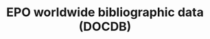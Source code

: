 ---
cost: € 2.700,00 (main dataset), € 9.100,00 (backfile)
description: 'DOCDB is the EPO''s master documentation database with worldwide coverage.
  It contains bibliographic data, abstracts, citations and the DOCDB simple patent
  family, but no full text or images. '
location: https://www.epo.org/searching-for-patents/data/bulk-data-sets/docdb.html#tab-1
shortname: docdb
terms_of_use: available through paid subscription, https://www.epo.org/service-support/ordering/raw-data-terms-and-conditions.html
title: EPO worldwide bibliographic data (DOCDB)
uuid: 7da1dc8e-9e6c-4a53-9571-1b2f527a5dcd
---